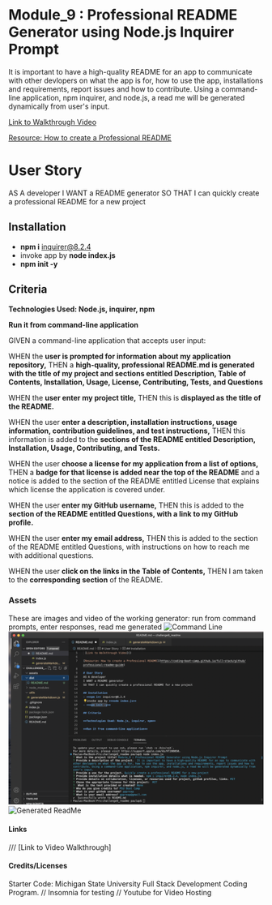 # Module_9 : Professional README Generator using Node.js Inquirer Prompt
 It is important to have a high-quality README for an app to communicate with other devlopers on what the app is for, how to use the app, installations and requirements, report issues and how to contribute.
 Using a command-line application, npm inquirer, and node.js, a read me will be generated dynamically from user's input.

 [Link to Walkthrough Video]()

[Resource: How to create a Professional README](https://coding-boot-camp.github.io/full-stack/github/professional-readme-guide)

# User Story 
AS A developer
I WANT a README generator
SO THAT I can quickly create a professional README for a new project

## Installation
- **npm i** inquirer@8.2.4
- invoke app by **node index.js**
- **npm init -y**

## Criteria

**Technologies Used: Node.js, inquirer, npm**

**Run it from command-line application**

GIVEN a command-line application that accepts user input:

WHEN the **user is prompted for information about my application repository,**
THEN a **high-quality, professional README.md is generated with the title of my project and sections entitled Description, Table of Contents, Installation, Usage, License, Contributing, Tests, and Questions**

WHEN  the **user enter my project title,**
THEN this is **displayed as the title of the README.**

WHEN the user **enter a description, installation instructions, usage information, contribution guidelines, and test instructions,**
THEN this information is added to the **sections of the README entitled Description, Installation, Usage, Contributing, and Tests.**

WHEN the user **choose a license for my application from a list of options,**
THEN a **badge for that license is added near the top of the README** and a notice is added to the section of the README entitled License that explains which license the application is covered under.

WHEN the user **enter my GitHub username,**
THEN this is added to the **section of the README entitled Questions, with a link to my GitHub profile.**

WHEN the user **enter my email address,**
THEN this is added to the section of the README entitled Questions, with instructions on how to reach me with additional questions.

WHEN the user **click on the links in the Table of Contents,**
THEN I am taken to the **corresponding section** of the README.


### Assets
These are images and video of the working generator: run from command prompts, enter responses, read me generated
![Command Line](./assets/start.png)
![Questions](./assets/questions.png)
![Generated ReadMe](./assets/generate.png)

#### Links
[Github Repository]:(https://github.com/pppreap/challenge9_readme)
///
[Link to Video Walkthrough]

#### Credits/Licenses
Starter Code: Michigan State University Full Stack Development Coding Program. //
Insomnia for testing  //
Youtube for Video Hosting

